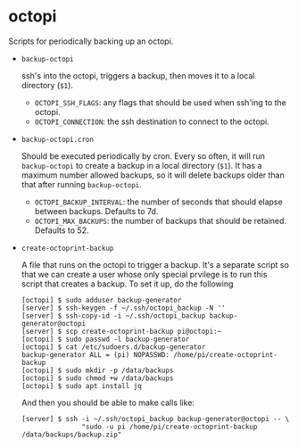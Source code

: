 # octopi

Scripts for periodically backing up an octopi.

  - `backup-octopi`

    ssh's into the octopi, triggers a backup, then moves it to a local
    directory (`$1`).
    - `OCTOPI_SSH_FLAGS`: any flags that should be used when ssh'ing to the
      octopi.
    - `OCTOPI_CONNECTION`: the ssh destination to connect to the octopi.

  - `backup-octopi.cron`

    Should be executed periodically by cron. Every so often, it will run
    `backup-octopi` to create a backup in a local directory (`$1`). It has a
    maximum number allowed backups, so it will delete backups older than that
    after running `backup-octopi`.
    - `OCTOPI_BACKUP_INTERVAL`: the number of seconds that should elapse between
      backups. Defaults to 7d.
    - `OCTOPI_MAX_BACKUPS`: the number of backups that should be retained.
      Defaults to 52.

  - `create-octoprint-backup`

    A file that runs on the octopi to trigger a backup. It's a separate script
    so that we can create a user whose only special prvilege is to run this
    script that creates a backup. To set it up, do the following
    ```
    [octopi] $ sudo adduser backup-generator
    [server] $ ssh-keygen -f ~/.ssh/octopi_backup -N ''
    [server] $ ssh-copy-id -i ~/.ssh/octopi_backup backup-generator@octopi
    [server] $ scp create-octoprint-backup pi@octopi:~
    [octopi] $ sudo passwd -l backup-generator
    [octopi] $ cat /etc/sudoers.d/backup-generator
    backup-generator ALL = (pi) NOPASSWD: /home/pi/create-octoprint-backup
    [octopi] $ sudo mkdir -p /data/backups
    [octopi] $ sudo chmod +w /data/backups
    [octopi] $ sudo apt install jq
    ```

    And then you should be able to make calls like:
    ```
    [server] $ ssh -i ~/.ssh/octopi_backup backup-generator@octopi -- \
                   "sudo -u pi /home/pi/create-octoprint-backup /data/backups/backup.zip"
    ```
